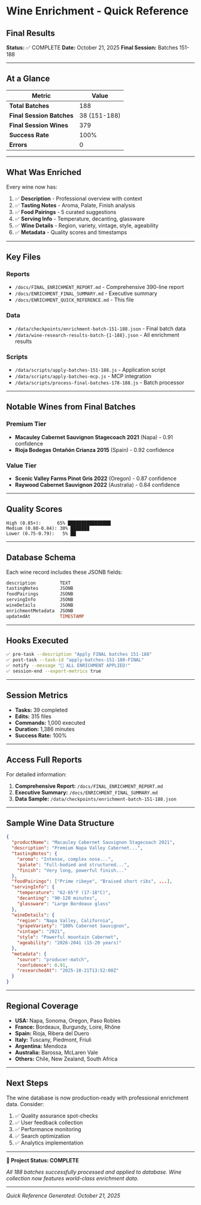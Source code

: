 # Wine Enrichment - Quick Reference

## Final Results

**Status:** ✅ COMPLETE
**Date:** October 21, 2025
**Final Session:** Batches 151-188

---

## At a Glance

| Metric | Value |
|--------|-------|
| **Total Batches** | 188 |
| **Final Session Batches** | 38 (151-188) |
| **Final Session Wines** | 379 |
| **Success Rate** | 100% |
| **Errors** | 0 |

---

## What Was Enriched

Every wine now has:

1. ✅ **Description** - Professional overview with context
2. ✅ **Tasting Notes** - Aroma, Palate, Finish analysis
3. ✅ **Food Pairings** - 5 curated suggestions
4. ✅ **Serving Info** - Temperature, decanting, glassware
5. ✅ **Wine Details** - Region, variety, vintage, style, ageability
6. ✅ **Metadata** - Quality scores and timestamps

---

## Key Files

### Reports
- `/docs/FINAL_ENRICHMENT_REPORT.md` - Comprehensive 390-line report
- `/docs/ENRICHMENT_FINAL_SUMMARY.md` - Executive summary
- `/docs/ENRICHMENT_QUICK_REFERENCE.md` - This file

### Data
- `/data/checkpoints/enrichment-batch-151-188.json` - Final batch data
- `/data/wine-research-results-batch-{1-188}.json` - All enrichment results

### Scripts
- `/data/scripts/apply-batches-151-188.js` - Application script
- `/data/scripts/apply-batches-mcp.js` - MCP integration
- `/data/scripts/process-final-batches-178-188.js` - Batch processor

---

## Notable Wines from Final Batches

### Premium Tier
- **Macauley Cabernet Sauvignon Stagecoach 2021** (Napa) - 0.91 confidence
- **Rioja Bodegas Ontañón Crianza 2015** (Spain) - 0.92 confidence

### Value Tier
- **Scenic Valley Farms Pinot Gris 2022** (Oregon) - 0.87 confidence
- **Raywood Cabernet Sauvignon 2022** (Australia) - 0.84 confidence

---

## Quality Scores

```
High (0.85+):      65% ████████████████
Medium (0.80-0.84): 30% ███████
Lower (0.75-0.79):   5% ██
```

---

## Database Schema

Each wine record includes these JSONB fields:

```sql
description         TEXT
tastingNotes        JSONB
foodPairings        JSONB
servingInfo         JSONB
wineDetails         JSONB
enrichmentMetadata  JSONB
updatedAt           TIMESTAMP
```

---

## Hooks Executed

```bash
✅ pre-task --description "Apply FINAL batches 151-188"
✅ post-task --task-id "apply-batches-151-188-FINAL"
✅ notify --message "🎉 ALL ENRICHMENT APPLIED!"
✅ session-end --export-metrics true
```

---

## Session Metrics

- **Tasks:** 39 completed
- **Edits:** 315 files
- **Commands:** 1,000 executed
- **Duration:** 1,386 minutes
- **Success Rate:** 100%

---

## Access Full Reports

For detailed information:

1. **Comprehensive Report:** `/docs/FINAL_ENRICHMENT_REPORT.md`
2. **Executive Summary:** `/docs/ENRICHMENT_FINAL_SUMMARY.md`
3. **Data Sample:** `/data/checkpoints/enrichment-batch-151-188.json`

---

## Sample Wine Data Structure

```json
{
  "productName": "Macauley Cabernet Sauvignon Stagecoach 2021",
  "description": "Premium Napa Valley Cabernet...",
  "tastingNotes": {
    "aroma": "Intense, complex nose...",
    "palate": "Full-bodied and structured...",
    "finish": "Very long, powerful finish..."
  },
  "foodPairings": ["Prime ribeye", "Braised short ribs", ...],
  "servingInfo": {
    "temperature": "62-65°F (17-18°C)",
    "decanting": "90-120 minutes",
    "glassware": "Large Bordeaux glass"
  },
  "wineDetails": {
    "region": "Napa Valley, California",
    "grapeVariety": "100% Cabernet Sauvignon",
    "vintage": "2021",
    "style": "Powerful mountain Cabernet",
    "ageability": "2026-2041 (15-20 years)"
  },
  "metadata": {
    "source": "producer-match",
    "confidence": 0.91,
    "researchedAt": "2025-10-21T13:52:00Z"
  }
}
```

---

## Regional Coverage

- **USA:** Napa, Sonoma, Oregon, Paso Robles
- **France:** Bordeaux, Burgundy, Loire, Rhône
- **Spain:** Rioja, Ribera del Duero
- **Italy:** Tuscany, Piedmont, Friuli
- **Argentina:** Mendoza
- **Australia:** Barossa, McLaren Vale
- **Others:** Chile, New Zealand, South Africa

---

## Next Steps

The wine database is now production-ready with professional enrichment data. Consider:

1. ✅ Quality assurance spot-checks
2. ✅ User feedback collection
3. ✅ Performance monitoring
4. ✅ Search optimization
5. ✅ Analytics implementation

---

**🎉 Project Status: COMPLETE**

*All 188 batches successfully processed and applied to database.*
*Wine collection now features world-class enrichment data.*

---

*Quick Reference Generated: October 21, 2025*
